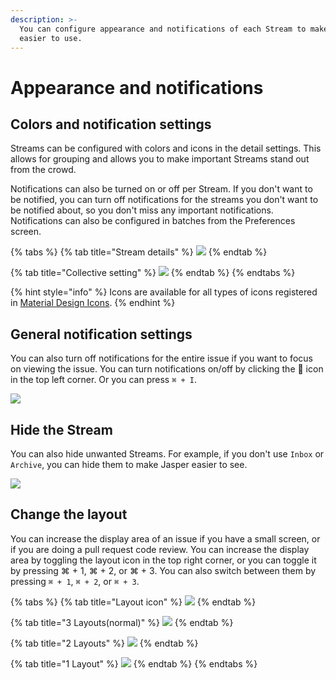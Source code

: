 ```yaml
---
description: >-
  You can configure appearance and notifications of each Stream to make it
  easier to use.
---
```


# Appearance and notifications

## Colors and notification settings <a id="color"></a>

Streams can be configured with colors and icons in the detail settings. This allows for grouping and allows you to make important Streams stand out from the crowd.

Notifications can also be turned on or off per Stream. If you don't want to be notified, you can turn off notifications for the streams you don't want to be notified about, so you don't miss any important notifications. Notifications can also be configured in batches from the Preferences screen.

{% tabs %}
{% tab title="Stream details" %}
![](../.gitbook/assets/06_detail.png)
{% endtab %}

{% tab title="Collective setting" %}
![](../.gitbook/assets/06_notification_all.png)
{% endtab %}
{% endtabs %}

{% hint style="info" %}
Icons are available for all types of icons registered in [Material Design Icons](https://materialdesignicons.com/).
{% endhint %}

## General notification settings

You can also turn off notifications for the entire issue if you want to focus on viewing the issue. You can turn notifications on/off by clicking the 🔔 icon in the top left corner. Or you can press `⌘ + I`.

![](../.gitbook/assets/08_notification.png)

## Hide the Stream

You can also hide unwanted Streams. For example, if you don't use `Inbox` or `Archive`, you can hide them to make Jasper easier to see.

![](../.gitbook/assets/06_notification_all.png)

## Change the layout

You can increase the display area of an issue if you have a small screen, or if you are doing a pull request code review. You can increase the display area by toggling the layout icon in the top right corner, or you can toggle it by pressing ⌘ + 1, ⌘ + 2, or ⌘ + 3. You can also switch between them by pressing `⌘ + 1`, `⌘ + 2`, or `⌘ + 3`.

{% tabs %}
{% tab title="Layout icon" %}
![](../.gitbook/assets/08_layout_icon.png)
{% endtab %}

{% tab title="3 Layouts\(normal\)" %}
![](../.gitbook/assets/08_layout3.png)
{% endtab %}

{% tab title="2 Layouts" %}
![](../.gitbook/assets/08_layout2.png)
{% endtab %}

{% tab title="1 Layout" %}
![](../.gitbook/assets/08_layout1.png)
{% endtab %}
{% endtabs %}

